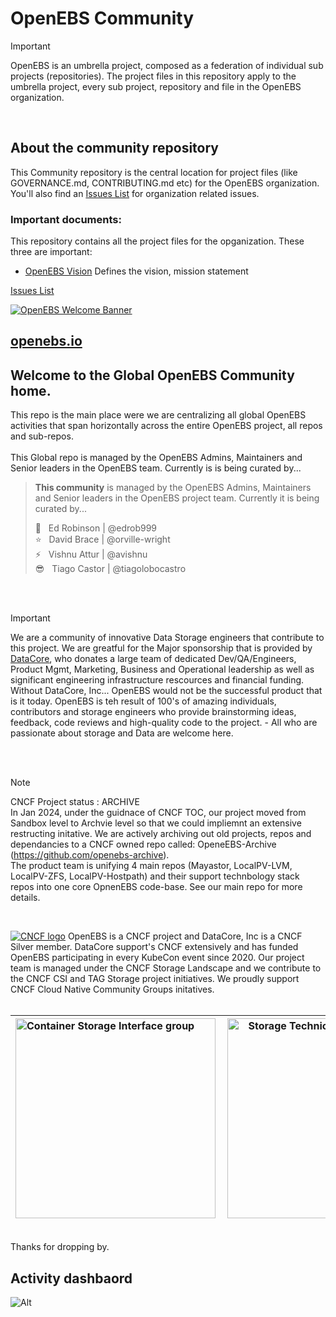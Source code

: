 # OpenEBS Community<BR>
> [!Important]
> OpenEBS is an umbrella project, composed as a federation of individual sub projects (repositories). The project files in this repository apply to the umbrella project, every sub project, repository and file in the OpenEBS organization.
<BR>

## About the community repository<BR>
This Community repository is the central location for project files  (like GOVERNANCE.md, CONTRIBUTING.md etc) for the OpenEBS organization. You'll also find an [Issues List](https://github.com/openebs/issues) for organization related issues.
<BR>

### Important documents:
This repository contains all the project files for the opganization. These three are important:
* [OpenEBS Vision](https://github.com/openebs/VISON.md) Defines the vision, mission statement



 [Issues List](https://github.com/openebs/issues)



[![OpenEBS Welcome Banner](/images/openebs_community_banner_retro_gamer.png)](https://www.openebs.io/)

## [openebs.io](https://www.openebs.io/)

## Welcome to the Global OpenEBS Community home.<BR>
This repo is the main place were we are centralizing all global OpenEBS activities that span horizontally across the entire OpenEBS project, all repos and sub-repos.<BR>
<BR>
This Global repo is managed by the OpenEBS Admins, Maintainers and Senior leaders in the OpenEBS team.
Currently is is being curated by...

> **This community** is managed by the OpenEBS Admins, Maintainers and Senior leaders in the OpenEBS project team.
> Currently it is being curated by... <BR>
>
> :rocket: &nbsp; Ed Robinson | @edrob999 <BR>
> :star: &nbsp; David Brace | @orville-wright <BR>
> :zap: &nbsp; Vishnu Attur | @avishnu <BR>
> :sunglasses: &nbsp; Tiago Castor | @tiagolobocastro <BR>

<BR>
<BR>

> [!IMPORTANT]
> We are a community of innovative Data Storage engineers that contribute to this project. We are greatful for the Major sponsorship that is provided by [DataCore](https://datacore.com), who donates a large team of dedicated Dev/QA/Engineers, Product Mgmt, Marketing, Business and Operational leadership as well as significant engineering infrastructure rescources and financial funding. Without DataCore, Inc... OpenEBS would not be the successful product that is it today. OpenEBS is teh result of 100's of amazing individuals, contributors and storage engineers who provide brainstorming ideas, feedback, code reviews and high-quality code to the project. - All who are passionate about storage and Data are welcome here.
>

<BR>
<BR>

> [!NOTE]
> CNCF Project status : ARCHIVE <BR>
> In Jan 2024, under the guidnace of CNCF TOC, our project moved from Sandbox level to Archvie level so that we could impliemnt an extensive restructing initative. We are actively archiving out old projects, repos and dependancies to a CNCF owned repo called: OpeneEBS-Archive (https://github.com/openebs-archive).<BR>
> The product team is unifying 4 main repos (Mayastor, LocalPV-LVM, LocalPV-ZFS, LocalPV-Hostpath) and their support technbology stack repos into one core OpnenEBS code-base. See our main repo for more details.
<BR>

[![CNCF logo](/images/CNCF_member-silver-color.svg)](https://www.datacore.com/)
OpenEBS is a CNCF project and DataCore, Inc is a CNCF Silver member. DataCore support's CNCF extensively and has funded OpenEBS participating in every KubeCon event since 2020. Our project team is managed under the CNCF Storage Landscape and we contribute to the CNCF CSI and TAG Storage project initiatives. We proudly support CNCF Cloud Native Community Groups initatives.<BR>
<BR>

| <img  alt="Container Storage Interface group" align="left" src="/images/CNCF_csi-horizontal-color_2024.png" width="320" /> | <img alt="Storage Technical Advisory Group" align="center" src="/images/CNCF_tag-storage-horizontal-color_2024.png" width="320" /> | &emsp; &emsp; <img alt="Cloud Native Community Groups" align="right" src="/images/CNCF_cncg-icon-color_2024.png" width="200" /> |
| :---         |     :---:      |          ---: |
 
<BR>
Thanks for dropping by.

## Activity dashbaord
![Alt](https://repobeats.axiom.co/api/embed/1e565d4d1fdfeacd2cf810f10bcb6cde7368c9ea.svg "Repobeats analytics image")
